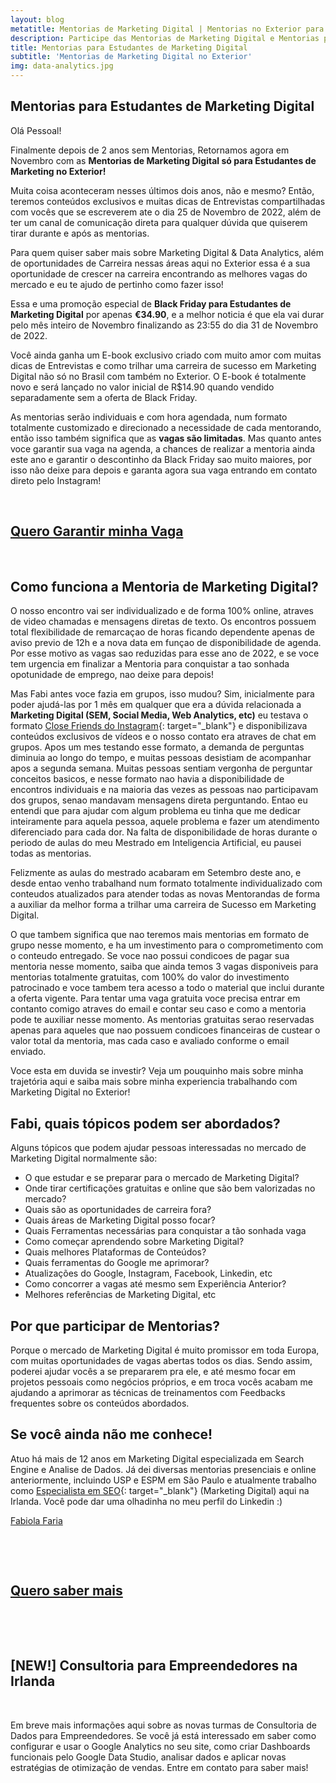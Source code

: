 ```yaml
---
layout: blog
metatitle: Mentorias de Marketing Digital | Mentorias no Exterior para Estudantes de Marketing
description: Participe das Mentorias de Marketing Digital e Mentorias para Empreendedores com Digital Marketing Expert. Entre em contato para saber mais sobre as Mentorias 2020!
title: Mentorias para Estudantes de Marketing Digital
subtitle: 'Mentorias de Marketing Digital no Exterior'
img: data-analytics.jpg
---
```

<script type="text/javascript" src="https://platform.linkedin.com/badges/js/profile.js" async="" defer=""></script>

## Mentorias para Estudantes de Marketing Digital

Ol&aacute; Pessoal\! 

Finalmente depois de 2 anos sem Mentorias, Retornamos agora em Novembro com as **Mentorias de Marketing Digital s&oacute; para Estudantes de Marketing no Exterior\!** 

Muita coisa aconteceram nesses últimos dois anos, não e mesmo? Então, teremos conte&uacute;dos exclusivos e muitas dicas de Entrevistas compartilhadas com vocês que se escreverem ate o dia 25 de Novembro de 2022, além de ter um canal de comunicação direta para qualquer dúvida que quiserem tirar durante e após as mentorias. 

Para quem quiser saber mais sobre Marketing Digital & Data Analytics, al&eacute;m de oportunidades de Carreira nessas &aacute;reas aqui no Exterior essa &eacute; a sua oportunidade de crescer na carreira encontrando as melhores vagas do mercado e eu te ajudo de pertinho como fazer isso\!


Essa e uma promoção especial de **Black Friday para Estudantes de Marketing Digital** por apenas **€34.90**, e a melhor noticia é que ela vai durar pelo mês inteiro de Novembro finalizando as 23:55 do dia 31 de Novembro de 2022.

Você ainda ganha um E-book exclusivo criado com muito amor com muitas dicas de Entrevistas e como trilhar uma carreira de sucesso em Marketing Digital não só no Brasil com também no Exterior. O E-book é totalmente novo e será lançado no valor inicial de R$14.90 quando vendido separadamente sem a oferta de Black Friday.

As mentorias serão individuais e com hora agendada, num formato totalmente customizado e direcionado a necessidade de cada mentorando, então isso também significa que as **vagas são limitadas**. Mas quanto antes voce garantir sua vaga na agenda, a chances de realizar a mentoria ainda este ano e garantir o descontinho da Black Friday sao muito maiores, por isso não deixe para depois e garanta agora sua vaga entrando em contato direto pelo Instagram\!  

&nbsp;

<div class="mw6 center tc contactbox"><h2><a class="no-underline tcblack" target="_blank" href="https://www.instagram.com/fabiolafaria_/">Quero Garantir minha Vaga</a></h2></div>

&nbsp;

## Como funciona a&nbsp;**Mentoria de Marketing Digital**?

O nosso encontro vai ser individualizado e de forma 100% online, atraves de video chamadas e mensagens diretas de texto. Os encontros possuem total flexibilidade de remarcaçao de horas ficando dependente apenas de aviso previo de 12h e a nova data em funçao de disponibilidade de agenda. Por esse motivo as vagas sao reduzidas para esse ano de 2022, e se voce tem urgencia em finalizar a Mentoria para conquistar a tao sonhada opotunidade de emprego, nao deixe para depois\!


Mas Fabi antes voce fazia em grupos, isso mudou? Sim, inicialmente para poder ajud&aacute;-las por 1 m&ecirc;s em qualquer que era a d&uacute;vida relacionada a **Marketing Digital (SEM, Social Media, Web Analytics, etc)** eu testava o formato [Close Friends do Instagram](https://www.instagram.com/fabiolafaria_/){: target="_blank"} e disponibilizava conte&uacute;dos exclusivos de v&iacute;deos e o nosso contato era atraves de chat em grupos. Apos um mes testando esse formato, a demanda de perguntas diminuia ao longo do tempo, e muitas pessoas desistiam de acompanhar apos a segunda semana. Muitas pessoas sentiam vergonha de perguntar conceitos basicos, e nesse formato nao havia a disponibilidade de encontros individuais e na maioria das vezes as pessoas nao participavam dos grupos, senao mandavam mensagens direta perguntando. Entao eu entendi que para ajudar com algum problema eu tinha que me dedicar inteiramente para aquela pessoa, aquele problema e fazer um atendimento diferenciado para cada dor. Na falta de disponibilidade de horas durante o periodo de aulas do meu Mestrado em Inteligencia Artificial, eu pausei todas as mentorias.

Felizmente as aulas do mestrado acabaram em Setembro deste ano, e desde entao venho trabalhand num formato totalmente individualizado com conteudos atualizados para atender todas as novas Mentorandas de forma a auxiliar da melhor forma a trilhar uma carreira de Sucesso em Marketing Digital.

O que tambem significa que nao teremos mais mentorias em formato de grupo nesse momento, e ha um investimento para o comprometimento com o conteudo entregado. Se voce nao possui condicoes de pagar sua mentoria nesse momento, saiba que ainda temos 3 vagas disponiveis para mentorias totalmente gratuitas, com 100% do valor do investimento patrocinado e voce tambem tera acesso a todo o material que inclui durante a oferta vigente. Para tentar uma vaga gratuita voce precisa entrar em contanto comigo atraves do email e contar seu caso e como a mentoria pode te auxiliar nesse momento. As mentorias gratuitas serao reservadas apenas para aqueles que nao possuem condicoes financeiras de custear o valor total da mentoria, mas cada caso e avaliado conforme o email enviado.  

Voce esta em duvida se investir? Veja um pouquinho mais sobre minha trajetória aqui e saiba mais sobre minha experiencia trabalhando com Marketing Digital no Exterior\!


## Fabi, quais t&oacute;picos podem ser abordados?

Alguns t&oacute;picos que podem ajudar pessoas interessadas no mercado de Marketing Digital normalmente s&atilde;o:

* O que estudar e se preparar para o mercado de Marketing Digital?
* Onde tirar certifica&ccedil;&otilde;es gratuitas e online que s&atilde;o bem valorizadas no mercado?
* Quais s&atilde;o as oportunidades de carreira fora?
* Quais &aacute;reas de Marketing Digital posso focar?
* Quais Ferramentas necess&aacute;rias para conquistar a tão sonhada vaga
* Como come&ccedil;ar aprendendo sobre Marketing Digital?
* Quais melhores Plataformas de Conte&uacute;dos?
* Quais ferramentas do Google me aprimorar?
* Atualiza&ccedil;&otilde;es do Google, Instagram, Facebook, Linkedin, etc
* Como concorrer a vagas at&eacute; mesmo sem Experi&ecirc;ncia Anterior?
* Melhores refer&ecirc;ncias de Marketing Digital, etc


## Por que participar de Mentorias?

Porque o mercado de Marketing Digital &eacute; muito promissor em toda Europa, com muitas oportunidades de vagas abertas todos os dias. Sendo assim, poderei ajudar voc&ecirc;s a se prepararem pra ele, e at&eacute; mesmo focar em projetos pessoais como neg&oacute;cios pr&oacute;prios, e em troca voc&ecirc;s acabam me ajudando a aprimorar as t&eacute;cnicas de treinamentos com Feedbacks frequentes sobre os conte&uacute;dos abordados.

## Se voc&ecirc; ainda n&atilde;o me conhece\!

Atuo h&aacute; mais de 12 anos em Marketing Digital especializada em Search Engine e Analise de Dados. J&aacute; dei diversas mentorias presenciais e online anteriormente, incluindo USP e ESPM em S&atilde;o Paulo e atualmente trabalho como [Especialista em SEO](https://www.linkedin.com/in/fabiolafaria/){: target="_blank"} (Marketing Digital) aqui na Irlanda. Voc&ecirc; pode dar uma olhadinha no meu perfil do Linkedin :)

<div class="mw6 center tc contactbox"><div class="LI-profile-badge" data-version="v1" data-size="large" data-locale="en_US" data-type="horizontal" data-theme="light" data-vanity="fabiolafaria"><a class="LI-simple-link" href="https://ie.linkedin.com/in/fabiolafaria/en?trk=profile-badge">Fabiola Faria</a></div></div>

&nbsp;

<bold></bold>

&nbsp;

<div class="mw6 center tc contactbox"><h2><a class="no-underline tcblack" target="_blank" href="https://www.instagram.com/fabiolafaria_/">Quero saber mais</a></h2></div>

&nbsp;

&nbsp;

## \[NEW\!\] Consultoria para Empreendedores na Irlanda

&nbsp;

Em breve mais informa&ccedil;&otilde;es aqui sobre as novas turmas de Consultoria de Dados para Empreendedores. Se voc&ecirc; j&aacute; est&aacute; interessado em saber como configurar e usar o Google Analytics no seu site, como criar Dashboards funcionais pelo Google Data Studio, analisar dados e aplicar novas estratégias de otimização de vendas. Entre em contato para saber mais\!

&nbsp;
&nbsp;